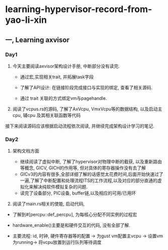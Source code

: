 # learning-hypervisor-record-from-yao-li-xin

## 一, Learning axvisor

### Day1

1. 今天主要阅读axvisor架构设计手册, 中断部分没有读完.

   - 通过宏,实现相关trait, 并拓展task字段

   - 了解了API设计: 在链接阶段完成接口与实现的绑定, 查看了相关源码.

   - 通过 trait 关联的方式绑定vm与pagehandle.

2. 阅读了vcpus.rs的源码, 了解了AxVcpu, VmxVcpu等的数据结构, 以及启动主cpu, 辅cpu 及其相关联函数等代码

接下来阅读源码应该根据启动流程依次阅读, 并继续完成架构设计学习的笔记.



### Day2

1. 架构文档方面
   - 继续阅读了虚拟中断, 了解了hypervisor对物理中断的截获, 以及重新路由等概念, GICV, GICH的作用等, 但对具体的寄存器操作没有去了解
   - GICv3的内容有很多,全部详细了解的话感觉太花费时间,后面开始快速过了一遍,了解了中断配置和处理流程ITS的工作流程,以及对应的部分直通的虚拟化来解决纯软件模拟复杂的问题. 
   - 读完了设备部分, PIC设备, buffer链,以及相应的可用/已用环

2. 阅读了main.rs相关的使能, 启动代码,

- 了解到#[percpu::def_percpu], 为每核心分配不同实例的过程宏

- hardware_enable()主要是和硬件交互的代码, 没有全部了解.
- 主要流程: id, 时钟, 硬件寄存器等的配置 -> 为gust vm配置主vcpu -> 设置vm为running-> 将vcpu放置到运行队列等待调度





